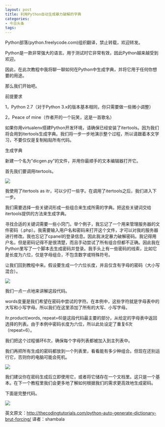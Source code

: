 ```yaml
---
layout: post
title: 利用Python自动生成暴力破解的字典
categories:
- 今日头条
tags:
---
```





Python部落(python.freelycode.com)组织翻译，禁止转载，欢迎转发。

Python是一款非常强大的语言。用于测试时它非常有效，因此Python越来越受到欢迎。

因此，在此次教程中我将聊一聊如何在Python中生成字典，并将它用于任何你想要的用途。

那么我们开始吧。

前提要求

1，Python 2.7（对于Python 3.x的版本基本相同，你只需要做一些微小调整）

2，Peace of mine（作者开的一个玩笑，这是一首歌名）

如果你用virtualenv搭建Python开发环境，请确保已经安装了itertools。因为我们将会用到itertools生成字典。我们将一步一步地演示整个过程，所以请跟着本文学习，不要仅仅是复制粘贴所有代码。

生成字典

新建一个名为”dicgen.py”的文件，并用你最顺手的文本编辑器打开它。

首先我们要调用itertools。

![](http://p3.pstatp.com/large/bb80007620030aa56cb)

我使用了itertools as itr，可以少打一些字。在调用了itertools之后，我们进入下一步。

我们需要选择一些关键词形成一些组合来生成所需的字典。把这些关键词交给itertools提供的方法来生成字典。

寻找合适的关键词需要一些小窍门。举个例子，我忘记了一个用来管理服务器的文件密码（.php）。我需要输入用户名和密码来打开这个文件，才可以对我的服务器进行修改。我也忘记了cpanel的登录信息。因此我决定暴力破解密码。我记得用户名，但是密码记得不是很清楚，而且手动尝试了所有组合但都不正确。因此我在Python里写了一个脚本去生成密码并登录。我手头上有一些密码的线索，比如它是长度为六位，仅是字母组合，不包含数字或特殊符号。

让我们回到教程中来。假设要生成一个六位长度，并且仅含有字母的密码（大小写混合）。

![](http://p1.pstatp.com/large/b5b0005a0ced4e77f61)

我们一点一点地来讲解这段代码。

words变量是我们希望在密码中尝试的字符。在本例中，这些字符就是字母表中的大写和小写字母。所以我们在这里添加了所有的大写、小写字母。

itr.product(words, repeat=6)是这段代码最主要的部分，从给定的字母表中返回选择的列表。由于本例中密码长度为六位，所以此处设定了重复6次（repeat=6）。

我们把这个过程循环6次，确保每个字母列表都被加入到主列表中。

我们再把所有生成的密码都放到一个列表里，看看能有多少种组合。但现在还别运行它，否则你的电脑可能会死机。

![](http://p3.pstatp.com/large/bbc0008212d1abc3491)

我们建议你在密码生成后立即使用它，或者将它储存在一个文档里。这只是一个基本。在下一个教程里我们会更多地了解如何根据我们的需求更高效地生成密码。

下面是完整代码。

![](http://p3.pstatp.com/large/bbf00082fd3c15f997a)

 英文原文：http://thecodingtutorials.com/python-auto-generate-dictionary-brut-forcing/ 译者：shambala